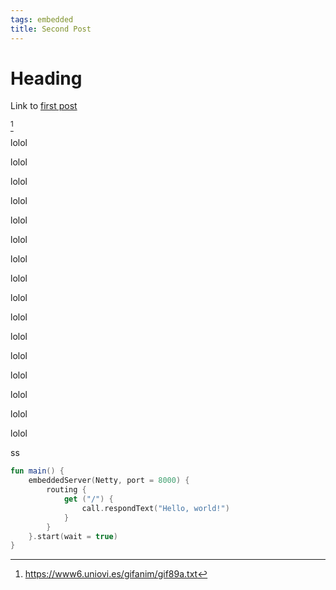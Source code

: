 ```yaml
---
tags: embedded
title: Second Post
---
```


# Heading

Link to [first post](#article_0001)

<link href="https://cdnjs.cloudflare.com/ajax/libs/highlight.js/11.3.1/styles/atom-one-light.min.css" rel="stylesheet">

[^1]

lolol

lolol

lolol

lolol

lolol

lolol

lolol

lolol

lolol

lolol

lolol

lolol

lolol

lolol

lolol

lolol

[^1]: https://www6.uniovi.es/gifanim/gif89a.txt

ss

```kotlin
fun main() {
	embeddedServer(Netty, port = 8000) {
		routing {
			get ("/") {
				call.respondText("Hello, world!")
			}
		}
	}.start(wait = true)
}
```
